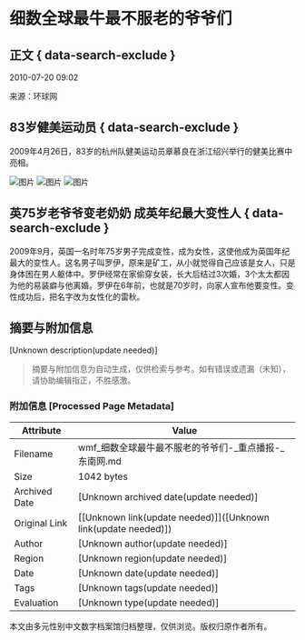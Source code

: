 # 细数全球最牛最不服老的爷爷们

## 正文 { data-search-exclude }


2010-07-20 09:02  

来源：环球网  

## 83岁健美运动员 { data-search-exclude }

2009年4月26日，83岁的杭州队健美运动员章慕良在浙江绍兴举行的健美比赛中亮相。

![图片](http://www.fjsen.com/images/20100613-left-jt.gif) ![图片](../../images/attachement/jpg/site103/20100720/001aa02cb5590daf39f918.jpg) ![图片](http://www.fjsen.com/images/20100613-right-jt.gif)

## 英75岁老爷爷变老奶奶 成英年纪最大变性人 { data-search-exclude }

2009年9月，英国一名时年75岁男子完成变性，成为女性，这使他成为英国年纪最大的变性人。这名男子叫罗伊，原来是矿工，从小就觉得自己应该是女人，只是身体困在男人躯体中。罗伊经常在家偷穿女装，长大后结过3次婚，3个太太都因为他的易装癖与他离婚。罗伊在6年前，也就是70岁时，向家人宣布他要变性。变性成功后，把名字改为女性化的雷秋。
<!-- tcd_original_link http://wmf.fjsen.com/2010-07/20/content_3519148_24.htm -->


## 摘要与附加信息

<!-- tcd_abstract -->
[Unknown description(update needed)]
<!-- tcd_abstract_end -->

> 摘要与附加信息为自动生成，仅供检索与参考。如有错误或遗漏（未知），请协助编辑指正，不胜感激。

### 附加信息 [Processed Page Metadata]

| Attribute       | Value                                  |
|-----------------|----------------------------------------|
| Filename        | wmf_细数全球最牛最不服老的爷爷们-_重点播报-_东南网.md                             |
| Size            | 1042 bytes                           |
| Archived Date   | [Unknown archived date(update needed)]                             |
| Original Link   | [[Unknown link(update needed)]]([Unknown link(update needed)])                       |
| Author          | [Unknown author(update needed)]                               |
| Region          | [Unknown region(update needed)]                               |
| Date            | [Unknown date(update needed)]                                 |
| Tags            | [Unknown tags(update needed)]                                 |
| Evaluation            | [Unknown type(update needed)]                                 |
<!-- tcd_table_end -->

本文由多元性别中文数字档案馆归档整理，仅供浏览。版权归原作者所有。
